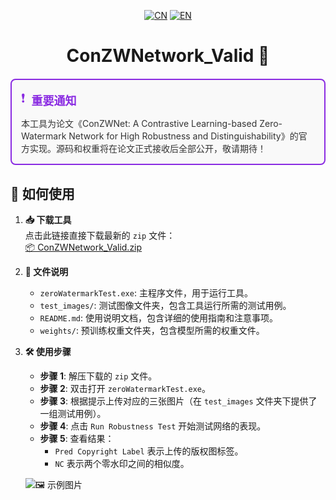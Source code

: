 <div align="center">

[![CN](https://img.shields.io/badge/🇨🇳_中文-FF0000?style=flat-square)](README.zh-CN.md)
[![EN](https://img.shields.io/badge/🇺🇸_English-007ACC?style=flat-square)](README.md)

# ConZWNetwork_Valid 🔬

</div>


<div align="left" style="border: 2px solid #8A2BE2; padding: 15px; border-radius: 8px; margin: 20px 0; background-color: #f9f9f9;">
  <div style="display: flex; align-items: center; margin-bottom: 10px;">
    <span style="font-size: 20px; color: #8A2BE2; margin-right: 10px;">❗</span>
    <strong style="font-size: 18px; color: #8A2BE2;">重要通知</strong>
  </div>
  <div style="font-size: 14px; color: #333;">
    本工具为论文《ConZWNet: A Contrastive Learning-based Zero-Watermark Network for High Robustness and Distinguishability》的官方实现。源码和权重将在论文正式接收后全部公开，敬请期待！
  </div>
</div>

## 🚀 如何使用

1. ​**📥 下载工具**  
   点击此链接直接下载最新的 `zip` 文件：  
   [📦 ConZWNetwork_Valid.zip](https://github.com/hanhongxin1028/ConZWNetwork_Valid/releases/download/v1.0/ConZWNet_valid.zip)

2. ​**📂 文件说明**  
   - `zeroWatermarkTest.exe`: 主程序文件，用于运行工具。  
   - `test_images/`: 测试图像文件夹，包含工具运行所需的测试用例。  
   - `README.md`: 使用说明文档，包含详细的使用指南和注意事项。  
   - `weights/`: 预训练权重文件夹，包含模型所需的权重文件。

3. ​**🛠️ 使用步骤**  
   - ​**步骤 1**: 解压下载的 `zip` 文件。  
   - ​**步骤 2**: 双击打开 `zeroWatermarkTest.exe`。  
   - ​**步骤 3**: 根据提示上传对应的三张图片（在 `test_images` 文件夹下提供了一组测试用例）。  
   - ​**步骤 4**: 点击 `Run Robustness Test` 开始测试网络的表现。  
   - ​**步骤 5**: 查看结果：  
     - `Pred Copyright Label` 表示上传的版权图标签。  
     - `NC` 表示两个零水印之间的相似度。

   ![🖼️ 示例图片](https://github.com/user-attachments/assets/d3750887-5593-471e-9292-c417fc805a3f)

